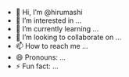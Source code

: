 - 👋 Hi, I’m @hirumashi
- 👀 I’m interested in ...
- 🌱 I’m currently learning ...
- 💞️ I’m looking to collaborate on ...
- 📫 How to reach me ...
- 😄 Pronouns: ...
- ⚡ Fun fact: ...

<!---
hirumashi/hirumashi is a ✨ special ✨ repository because its `README.md` (this file) appears on your GitHub profile.
You can click the Preview link to take a look at your changes.
--->
